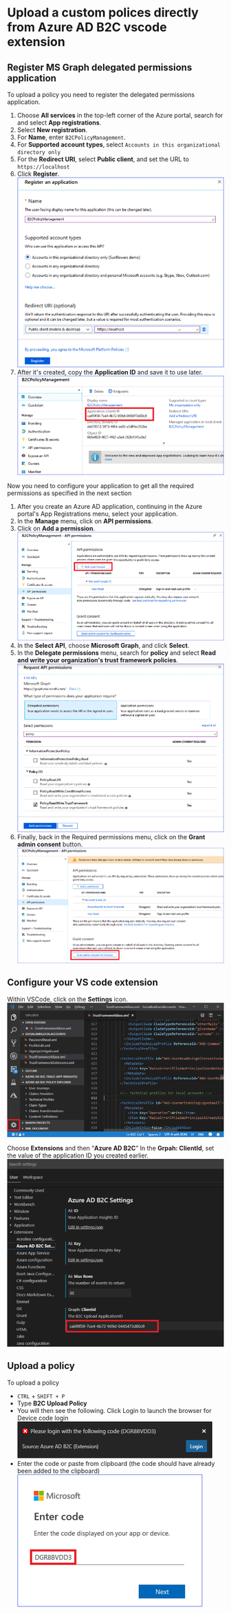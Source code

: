 # Upload a custom polices directly from Azure AD B2C vscode extension

## Register MS Graph delegated permissions application
To upload a policy you need to register the delegated permissions application.

1. Choose **All services** in the top-left corner of the Azure portal, search for and select **App registrations**.
1. Select **New registration**.
1. For **Name**, enter `B2CPolicyManagement`.
1. For **Supported account types**, select `Accounts in this organizational directory only`
1. For the **Redirect URI**, select **Public client**, and set the URL to `https://localhost`
1. Click **Register**. 
    ![App registration](media/policy-upload-registration.png)
1. After it's created, copy the **Application ID** and save it to use later.
    ![App ID](media/policy-upload-app-id.png)

Now you need to configure your application to get all the required permissions as specified in the next section
1. After you create an Azure AD application, continuing in the Azure portal's App Registrations menu, select your application.
1. In the **Manage** menu, click on **API permissions**. 
1. Click on **Add a permission**.
    ![App add permissions](media/policy-upload-app-add-permissions.png)
1. In the **Select API**, choose  **Microsoft Graph**, and click **Select**.
1. In the **Delegate permissions** menu, search for **policy** and select **Read and write your organization's trust framework policies**.
    ![Add MS Graph](media/policy-upload-app-add-permissions-policy.png)
1. Finally, back in the Required permissions menu, click on the **Grant admin consent** button.
    ![policy-upload-app-grant-admin-conset.png](media/policy-upload-app-grant-admin-conset.png)

## Configure your VS code extension 
Within VSCode, click on the **Settings** icon.
![Settings](media/vscode-settings.png)

Choose **Extensions** and then “**Azure AD B2C**” 
In the **Grpah: ClientId**, set the value of the application ID you created earlier.
![vscode-settings-msgraph.png](media/vscode-settings-msgraph.png)

## Upload a policy
To upload a policy
- `CTRL` + `SHIFT + P`
- Type **B2C Upload Policy**
- You will then see the following. Click Login to launch the browser for Device code login
    ![Sign-in](media/policy-upload-singin1.png)
- Enter the code or paste from clipboard (the code should have already been added to the clipboard)
    ![Sign-in](media/policy-upload-singin2.png)